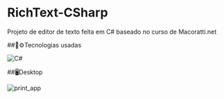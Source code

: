 # RichText-CSharp
Projeto de editor de texto feita em C# baseado no curso de Macoratti.net

##🧰⚙️Tecnologias usadas

<img alt="C#" src="https://img.shields.io/badge/c%23%20-%23239120.svg?&style=for-the-badge&logo=c-sharp&logoColor=white"/>


##🖥️Desktop

![print_app](https://user-images.githubusercontent.com/75538299/110152645-be9bb380-7dc0-11eb-8535-d6350f4e1747.png)
